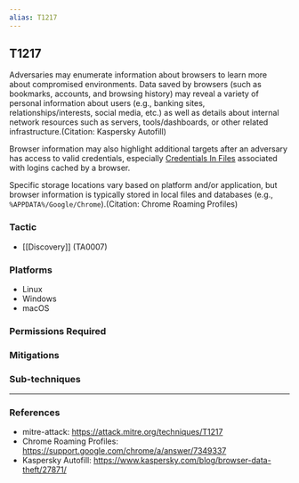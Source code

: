 ```yaml
---
alias: T1217
---
```


## T1217

Adversaries may enumerate information about browsers to learn more about compromised environments. Data saved by browsers (such as bookmarks, accounts, and browsing history) may reveal a variety of personal information about users (e.g., banking sites, relationships/interests, social media, etc.) as well as details about internal network resources such as servers, tools/dashboards, or other related infrastructure.(Citation: Kaspersky Autofill)

Browser information may also highlight additional targets after an adversary has access to valid credentials, especially [Credentials In Files](https://attack.mitre.org/techniques/T1552/001) associated with logins cached by a browser.

Specific storage locations vary based on platform and/or application, but browser information is typically stored in local files and databases (e.g., `%APPDATA%/Google/Chrome`).(Citation: Chrome Roaming Profiles)


### Tactic
- [[Discovery]] (TA0007)

### Platforms
- Linux
- Windows
- macOS

### Permissions Required

### Mitigations

### Sub-techniques


---
### References

- mitre-attack: https://attack.mitre.org/techniques/T1217
- Chrome Roaming Profiles: https://support.google.com/chrome/a/answer/7349337
- Kaspersky Autofill: https://www.kaspersky.com/blog/browser-data-theft/27871/
